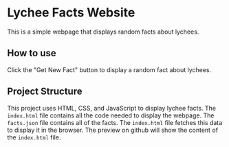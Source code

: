 # Lychee Facts Website

This is a simple webpage that displays random facts about lychees.

## How to use

Click the "Get New Fact" button to display a random fact about lychees.

## Project Structure

This project uses HTML, CSS, and JavaScript to display lychee facts. The `index.html` file contains all the code needed to display the webpage. The `facts.json` file contains all of the facts. The `index.html` file fetches this data to display it in the browser. The preview on github will show the content of the `index.html` file.
